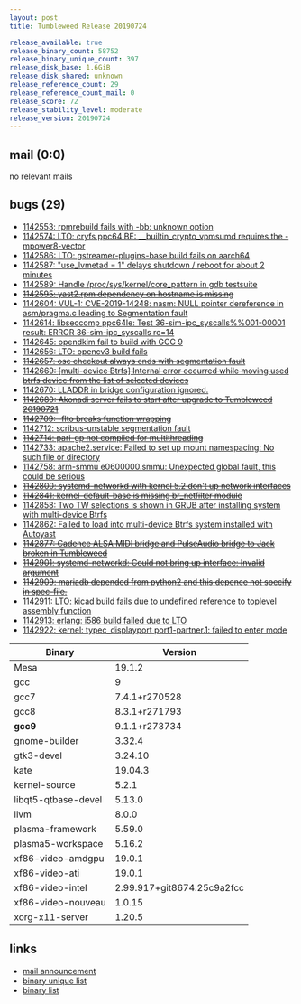 ```yaml
---
layout: post
title: Tumbleweed Release 20190724

release_available: true
release_binary_count: 58752
release_binary_unique_count: 397
release_disk_base: 1.6GiB
release_disk_shared: unknown
release_reference_count: 29
release_reference_count_mail: 0
release_score: 72
release_stability_level: moderate
release_version: 20190724
---
```


## mail (0:0)

no relevant mails

## bugs (29)

<!--more-->

- [1142553: rpmrebuild fails with -bb: unknown option](https://bugzilla.opensuse.org/show_bug.cgi?id=1142553)
- [1142574: LTO: cryfs ppc64 BE: __builtin_crypto_vpmsumd requires the -mpower8-vector](https://bugzilla.opensuse.org/show_bug.cgi?id=1142574)
- [1142586: LTO: gstreamer-plugins-base build fails on aarch64](https://bugzilla.opensuse.org/show_bug.cgi?id=1142586)
- [1142587: "use_lvmetad = 1" delays shutdown / reboot for about 2 minutes](https://bugzilla.opensuse.org/show_bug.cgi?id=1142587)
- [1142589: Handle /proc/sys/kernel/core_pattern in gdb testsuite](https://bugzilla.opensuse.org/show_bug.cgi?id=1142589)
- ~~[1142595: yast2.rpm dependency on hostname is missing](https://bugzilla.opensuse.org/show_bug.cgi?id=1142595)~~
- [1142604: VUL-1: CVE-2019-14248: nasm: NULL pointer dereference in asm/pragma.c leading to Segmentation fault](https://bugzilla.opensuse.org/show_bug.cgi?id=1142604)
- [1142614: libseccomp ppc64le: Test 36-sim-ipc_syscalls%%001-00001 result:   ERROR 36-sim-ipc_syscalls rc=14](https://bugzilla.opensuse.org/show_bug.cgi?id=1142614)
- [1142645: opendkim fail to build with GCC 9](https://bugzilla.opensuse.org/show_bug.cgi?id=1142645)
- ~~[1142656: LTO: opencv3 build fails](https://bugzilla.opensuse.org/show_bug.cgi?id=1142656)~~
- ~~[1142657: osc checkout always ends with segmentation fault](https://bugzilla.opensuse.org/show_bug.cgi?id=1142657)~~
- ~~[1142669: \[multi-device Btrfs\] Internal error occurred while moving used btrfs device from the list of selected devices](https://bugzilla.opensuse.org/show_bug.cgi?id=1142669)~~
- [1142670: LLADDR in bridge configuration ignored.](https://bugzilla.opensuse.org/show_bug.cgi?id=1142670)
- ~~[1142680: Akonadi server fails to start after upgrade to Tumbleweed 20190721](https://bugzilla.opensuse.org/show_bug.cgi?id=1142680)~~
- ~~[1142709: -flto breaks function wrapping](https://bugzilla.opensuse.org/show_bug.cgi?id=1142709)~~
- [1142712: scribus-unstable segmentation fault](https://bugzilla.opensuse.org/show_bug.cgi?id=1142712)
- ~~[1142714: pari-gp not compiled for multithreading](https://bugzilla.opensuse.org/show_bug.cgi?id=1142714)~~
- [1142733: apache2.service: Failed to set up mount namespacing: No such file or directory](https://bugzilla.opensuse.org/show_bug.cgi?id=1142733)
- [1142758: arm-smmu e0600000.smmu: Unexpected global fault, this could be serious](https://bugzilla.opensuse.org/show_bug.cgi?id=1142758)
- ~~[1142800: systemd-networkd with kernel 5.2 don't up network interfaces](https://bugzilla.opensuse.org/show_bug.cgi?id=1142800)~~
- ~~[1142841: kernel-default-base is missing br_netfilter module](https://bugzilla.opensuse.org/show_bug.cgi?id=1142841)~~
- [1142858: Two TW selections is shown in GRUB after installing system with multi-device Btrfs](https://bugzilla.opensuse.org/show_bug.cgi?id=1142858)
- [1142862: Failed to load into multi-device Btrfs system installed with Autoyast](https://bugzilla.opensuse.org/show_bug.cgi?id=1142862)
- ~~[1142877: Cadence ALSA MIDI bridge and PulseAudio bridge to Jack broken in Tumbleweed](https://bugzilla.opensuse.org/show_bug.cgi?id=1142877)~~
- ~~[1142901: systemd-networkd: Could not bring up interface: Invalid argument](https://bugzilla.opensuse.org/show_bug.cgi?id=1142901)~~
- ~~[1142909: mariadb depended from python2 and this depence not specify in spec-file.](https://bugzilla.opensuse.org/show_bug.cgi?id=1142909)~~
- [1142911: LTO: kicad build fails due to undefined reference to toplevel assembly function](https://bugzilla.opensuse.org/show_bug.cgi?id=1142911)
- [1142913: erlang: i586 build failed due to LTO](https://bugzilla.opensuse.org/show_bug.cgi?id=1142913)
- [1142922: kernel: typec_displayport port1-partner.1: failed to enter mode](https://bugzilla.opensuse.org/show_bug.cgi?id=1142922)

Binary | Version
--- | ---
Mesa | 19.1.2
gcc | 9
gcc7 | 7.4.1+r270528
gcc8 | 8.3.1+r271793
**gcc9** | 9.1.1+r273734
gnome-builder | 3.32.4
gtk3-devel | 3.24.10
kate | 19.04.3
kernel-source | 5.2.1
libqt5-qtbase-devel | 5.13.0
llvm | 8.0.0
plasma-framework | 5.59.0
plasma5-workspace | 5.16.2
xf86-video-amdgpu | 19.0.1
xf86-video-ati | 19.0.1
xf86-video-intel | 2.99.917+git8674.25c9a2fcc
xf86-video-nouveau | 1.0.15
xorg-x11-server | 1.20.5

## links

- [mail announcement](https://lists.opensuse.org/opensuse-factory/2019-07/msg00359.html)
- [binary unique list](http://download.opensuse.org/history/20190724/rpm.unique.list)
- [binary list](http://download.opensuse.org/history/20190724/rpm.list)
